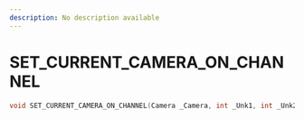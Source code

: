 ```yaml
---
description: No description available 
---
```


# SET_CURRENT_CAMERA_ON_CHANNEL

```cpp
void SET_CURRENT_CAMERA_ON_CHANNEL(Camera _Camera, int _Unk1, int _Unk2, int _Unk3, int _Unk4, int _Unk5, int _Unk6, int _Unk7, int _Unk8, int _Unk9);
```
